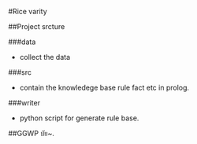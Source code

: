 #Rice varity

##Project srcture

###data
* collect the data

###src
* contain the knowledege base rule fact etc in prolog.

###writer
* python script for generate rule base.

##GGWP บัย~.
